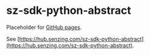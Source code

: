 # sz-sdk-python-abstract

Placeholder for [GitHub pages](https://pages.github.com/).

See [https://hub.senzing.com/sz-sdk-python-abstract](https://hub.senzing.com/sz-sdk-python-abstract).
